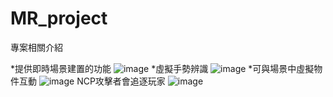 # MR_project

專案相關介紹

*提供即時場景建置的功能
![image](https://github.com/user-attachments/assets/0503ecfb-687f-49e4-8874-311833251153)
*虛擬手勢辨識
![image](https://github.com/user-attachments/assets/804afac0-aa2a-470c-b4a4-36269000bd3e)
*可與場景中虛擬物件互動
![image](https://github.com/user-attachments/assets/6b6cc935-aecf-41d5-a132-8fb4a51e3d04)
NCP攻擊者會追逐玩家
![image](https://github.com/user-attachments/assets/1896fba1-4deb-449c-bf67-7ad66daa78a3)
